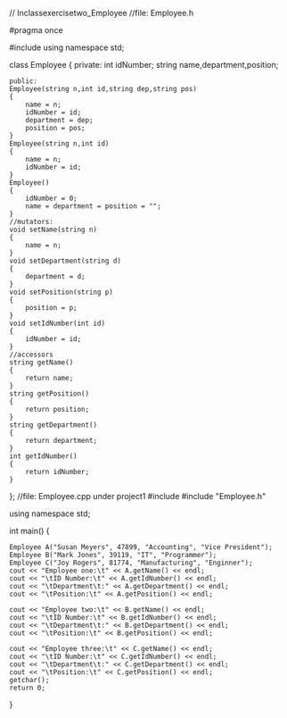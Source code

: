 // Inclassexercisetwo_Employee
//file: Employee.h

#pragma once

#include <string>
using namespace std;

class Employee
{
	private:
	int idNumber;
	string name,department,position;

	public:
	Employee(string n,int id,string dep,string pos)
	{
		name = n;
		idNumber = id;
		department = dep;
		position = pos;
	}
	Employee(string n,int id)
	{
		name = n;
		idNumber = id;
	}
	Employee()
	{
		idNumber = 0;
		name = department = position = "";
	}
	//mutators:
	void setName(string n)
	{
		name = n;
	}
	void setDepartment(string d)
	{
		department = d;
	}
	void setPosition(string p)
	{
		position = p;
	}
	void setIdNumber(int id)
	{
		idNumber = id;
	}
	//accessors
	string getName()
	{
		return name;
	}
	string getPosition()
	{
		return position;
	}
	string getDepartment()
	{
		return department;
	}
	int getIdNumber()
	{
		return idNumber;
	}
};
//file: Employee.cpp under project1
#include<iostream>
#include "Employee.h"

using namespace std;

int main()
{

	Employee A("Susan Meyers", 47899, "Accounting", "Vice President");
	Employee B("Mark Jones", 39119, "IT", "Programmer");
	Employee C("Joy Rogers", 81774, "Manufacturing", "Enginner");
	cout << "Employee one:\t" << A.getName() << endl;
	cout << "\tID Number:\t" << A.getIdNumber() << endl;
	cout << "\tDepartment\t:" << A.getDepartment() << endl;
	cout << "\tPosition:\t" << A.getPosition() << endl;

	cout << "Employee two:\t" << B.getName() << endl;
	cout << "\tID Number:\t" << B.getIdNumber() << endl;
	cout << "\tDepartment\t:" << B.getDepartment() << endl;
	cout << "\tPosition:\t" << B.getPosition() << endl;

	cout << "Employee three:\t" << C.getName() << endl;
	cout << "\tID Number:\t" << C.getIdNumber() << endl;
	cout << "\tDepartment\t:" << C.getDepartment() << endl;
	cout << "\tPosition:\t" << C.getPosition() << endl;
	getchar();
	return 0;
}
